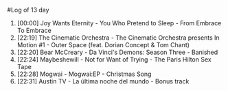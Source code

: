 #Log of 13 day

1. [00:00] Joy Wants Eternity - You Who Pretend to Sleep - From Embrace To Embrace
1. [22:19] The Cinematic Orchestra - The Cinematic Orchestra presents In Motion #1 - Outer Space (feat. Dorian Concept & Tom Chant)
1. [22:20] Bear McCreary - Da Vinci's Demons: Season Three - Banished
1. [22:24] Maybeshewill - Not for Want of Trying - The Paris Hilton Sex Tape
1. [22:28] Mogwai - Mogwai:EP - Christmas Song
1. [22:31] Austin TV - La última noche del mundo - Bonus track
